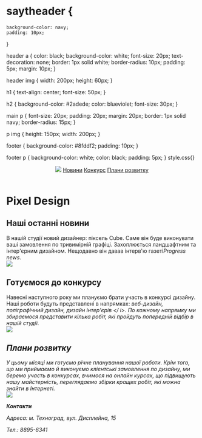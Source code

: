 # sayt<html>header {
    background-color: navy;
    padding: 10px;
}

header a {
    color: black;
    background-color: white;
    font-size: 20px;
    text-decoration: none;
    border: 1px solid white;
    border-radius: 10px;
    padding: 5px;
    margin: 10px;
}

header img {
    width: 200px;
    height: 60px;
}

h1 {
    text-align: center;
    font-size: 50px;
}

h2 {
    background-color: #2adede;
    color: blueviolet;
    font-size: 30px;
}

main p {
    font-size: 20px;
    padding: 20px;
    margin: 20px;
    border: 1px solid navy;
    border-radius: 15px;
}

p img {
    height: 150px;
    width: 200px;
}

footer {
    background-color: #8fddf2;
    padding: 10px;
}

footer p {
    background-color: white;
    color: black;
    padding: 5px;
}
style.css{}
    <body>
        <header>
            <img src="https://mars.algoritmika.org/uploads/2020/11/logo_0_1606475988.png"/>
            <a href="#news">Новини</a>
            <a href="#contest">Конкурс</a>
            <a href="#plans">Плани розвитку</a>
        </header>
        <main>
            <h1>Pixel Design</h1>
            <h2 id="news">Наші останні новини</h2>
            <p>В нашій студії новий дизайнер: піксель Cube. Саме він буде виконувати ваші замовлення по тривимірній графіці. Захоплюється ландшафтним та інтер'єрним дизайном. Нещодавно він давав інтерв'ю газеті<i>Progress news</i>.<br/><img src ="https://mars.algoritmika.org/uploads/2020/11/news_0_1606476698.png"></p>
            <h2 id="contest">Готуємося до конкурсу</h2>
            <p>Навесні наступного року ми плануємо брати участь в конкурсі дизайну. Наші роботи будуть представлені в напрямках: <i> веб-дизайн, поліграфічний дизайн, дизайн інтер'єрів </ i>. По кожному напрямку ми збираємося представити кілька робіт, які пройдуть попередній відбір в нашій студії.<br/><img src="https://mars.algoritmika.org/uploads/2020/11/pixel-cells-3702056_1280_0_1606479607.png"/></p>
            <h2 contest="plans">Плани розвитку</h2>
            <p>У цьому місяці ми готуємо річне планування нашої роботи. Крім того, що ми приймаємо й виконуємо клієнтські замовлення по дизайну, ми беремо участь в конкурсах, вчимося на онлайн курсах, що підвищують нашу майстерність, переглядаємо збірки кращих робіт, які можна знайти в Інтернеті.<br/><img src="https://mars.algoritmika.org/uploads/2020/11/plans_0_1606479762.png"/></p>
        </main>
        <footer>
            <p><b><i>Контакти</i></b></p>
            <p>Адреса: м. Техноград, вул. Дисплейна, 15</p>
            <p>Тел.: 8895-6341</p>
        </footer>
    </body>
</html>
